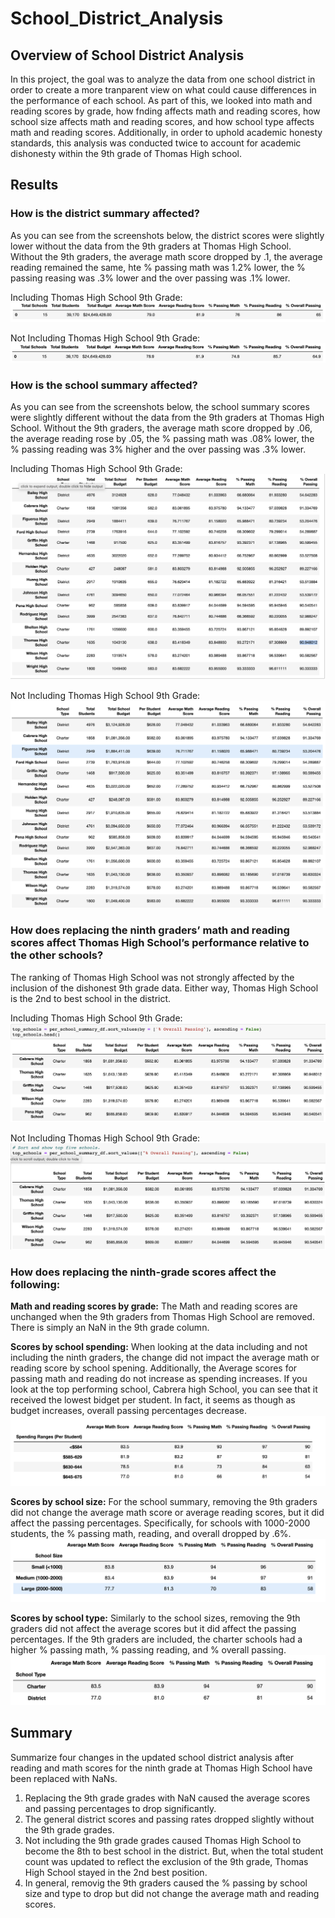 # School_District_Analysis

## Overview of School District Analysis

In this project, the goal was to analyze the data from one school district in order to create a more tranparent view on what could cause differences in the performance of each school. As part of this, we looked into math and reading scores by grade, how fnding affects math and reading scores, how school size affects math and reading scores, and how school type affects math and reading scores. Additionally, in order to uphold academic honesty standards, this analysis was conducted twice to account for academic dishonesty within the 9th grade of Thomas High school.  

## Results

### How is the district summary affected?
As you can see from the screenshots below, the district scores were slightly lower without the data from the 9th graders at Thomas High School. Without the 9th graders, the average math score dropped by .1, the average reading remained the same, hte % passing math was 1.2% lower, the % passing reasing was .3% lower and the over passing was .1% lower.

Including Thomas High School 9th Grade:
!["District_with_ninth.png"](Screenshots/District_with_ninth.png)

Not Including Thomas High School 9th Grade:
!["District_without_ninth.png"](Screenshots/District_without_ninth.png)

### How is the school summary affected?
As you can see from the screenshots below, the school summary scores were slightly different without the data from the 9th graders at Thomas High School. Without the 9th graders, the average math score dropped by .06, the average reading rose by .05, the % passing math was .08% lower, the % passing reading was 3% higher and the over passing was .3% lower.

Including Thomas High School 9th Grade:
!["School_with_ninth.png"](Screenshots/School_with_ninth.png)

Not Including Thomas High School 9th Grade:
!["school_without_ninth.png"](Screenshots/school_without_ninth.png)


### How does replacing the ninth graders’ math and reading scores affect Thomas High School’s performance relative to the other schools?

The ranking of Thomas High School was not strongly affected by the inclusion of the dishonest 9th grade data. Either way, Thomas High School is the 2nd to best school in the district. 

Including Thomas High School 9th Grade:
!["top_5_with_ninth.png"](Screenshots/top_5_with_ninth.png)

Not Including Thomas High School 9th Grade:
!["top_5_without_ninth.png"](Screenshots/top_5_without_ninth.png)


### How does replacing the ninth-grade scores affect the following:

**Math and reading scores by grade:** The Math and reading scores are unchanged when the 9th graders from Thomas High School are removed. There is simply an NaN in the 9th grade column.

**Scores by school spending:** When looking at the data including and not including the ninth graders, the change did not impact the average math or reading score by school spening. Additionally, the Average scores for passing math and reading do not increase as spending increases. If you look at the top performing school, Cabrera high School, you can see that it received the lowest bidget per student. In fact, it seems as though as budget increases, overall passing percentages decrease.
!["spending.png"](Screenshots/spending.png)
    
**Scores by school size:** For the school summary, removing the 9th graders did not change the average math score or average reading scores, but it did affect the passing percentages. Specifically, for schools with 1000-2000 students, the % passing math, reading, and overall dropped by .6%. 
!["size.png"](Screenshots/size.png)
    
**Scores by school type:** Similarly to the school sizes, removing the 9th graders did not affect the average scores but it did affect the passing percentages. If the 9th graders are included, the charter schools had a higher % passing math, % passing reading, and % overall passing. 
!["type.png"](Screenshots/type.png)
    
## Summary

Summarize four changes in the updated school district analysis after reading and math scores for the ninth grade at Thomas High School have been replaced with NaNs.

1. Replacing the 9th grade grades with NaN caused the average scores and passing percentages to drop significantly.  
2. The general district scores and passing rates dropped slightly without the 9th grade grades. 
3. Not including the 9th grade grades caused Thomas High School to become the 8th to best school in the district. But, when the total student count was updated to reflect the exclusion of the 9th grade, Thomas High School stayed in the 2nd best position. 
4. In general, removig the 9th graders caused the % passing by school size and type to drop but did not change the average math and reading scores. 